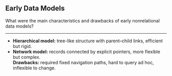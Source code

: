 ## Early Data Models

What were the main characteristics and drawbacks of early nonrelational data models?

---

- **Hierarchical model:** tree-like structure with parent–child links, efficient but rigid.  
- **Network model:** records connected by explicit pointers, more flexible but complex.  
**Drawbacks:** required fixed navigation paths, hard to query ad hoc, inflexible to change.

